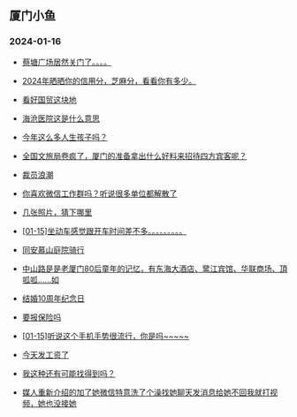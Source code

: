 ## 厦门小鱼 
### 2024-01-16

+ [蔡塘广场居然关门了。。。。](http://bbs.xmfish.com/read-htm-tid-18135631.html)

+ [2024年晒晒你的信用分，芝麻分，看看你有多少。](http://bbs.xmfish.com/read-htm-tid-18135476.html)

+ [看好国贸这块地](http://bbs.xmfish.com/read-htm-tid-18135642.html)

+ [海沧医院这是什么意思](http://bbs.xmfish.com/read-htm-tid-18135503.html)

+ [今年这么多人生孩子吗？](http://bbs.xmfish.com/read-htm-tid-18135426.html)

+ [全国文旅局卷疯了，厦门的准备拿出什么好料来招待四方宾客呢？](http://bbs.xmfish.com/read-htm-tid-18135491.html)

+ [裁员浪潮](http://bbs.xmfish.com/read-htm-tid-18135629.html)

+ [你喜欢微信工作群吗？听说很多单位都解散了](http://bbs.xmfish.com/read-htm-tid-18135485.html)

+ [几张照片，猜下哪里](http://bbs.xmfish.com/read-htm-tid-18135718.html)

+ [[01-15]坐动车感觉跟开车时间差不多。。。。。。。。。](http://bbs.xmfish.com/read-htm-tid-18135594.html)

+ [同安慕山庭院骑行](http://bbs.xmfish.com/read-htm-tid-18135665.html)

+ [中山路是是老厦门80后童年的记忆，有东海大酒店、鹭江宾馆、华联商场、頂呱呱……如](http://bbs.xmfish.com/read-htm-tid-18135639.html)

+ [结婚10周年纪念日](http://bbs.xmfish.com/read-htm-tid-18135709.html)

+ [要报保险吗](http://bbs.xmfish.com/read-htm-tid-18135682.html)

+ [[01-15]听说这个手机手势很流行，你是吗~~~~~](http://bbs.xmfish.com/read-htm-tid-18135584.html)

+ [今天发工资了](http://bbs.xmfish.com/read-htm-tid-18135811.html)

+ [我这种还有可能找得到吗？](http://bbs.xmfish.com/read-htm-tid-18135789.html)

+ [媒人重新介绍的加了她微信特意洗了个澡找她聊天发消息给她不回我就打视频，她也没接她](http://bbs.xmfish.com/read-htm-tid-18135791.html)

